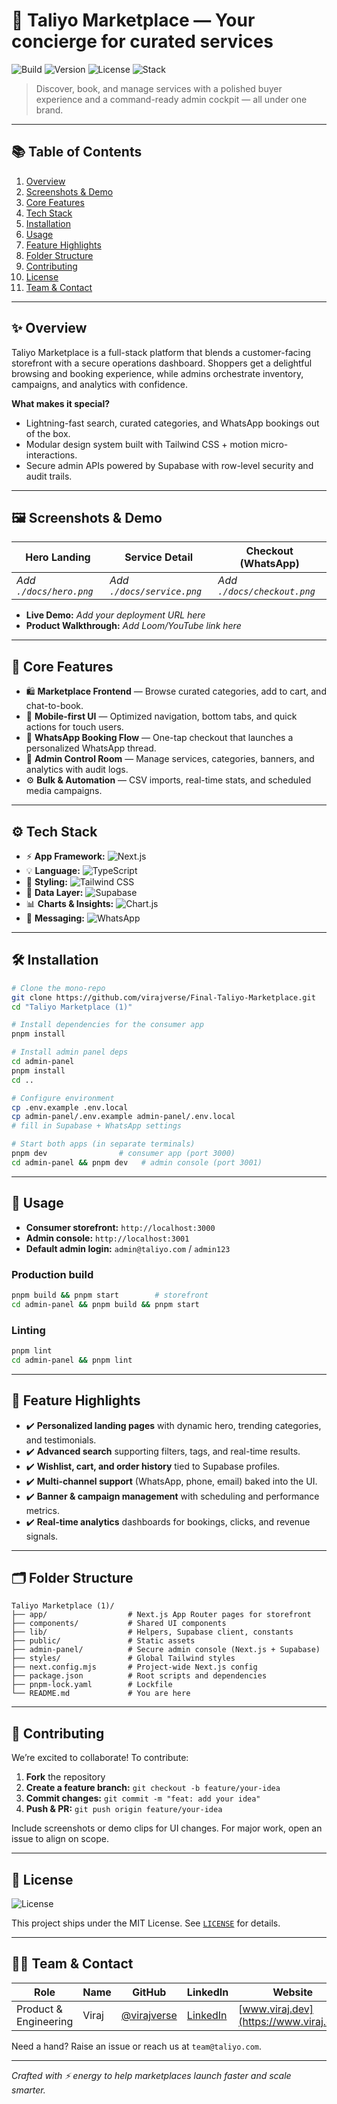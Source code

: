 # 🌟 Taliyo Marketplace — Your concierge for curated services

![Build](https://img.shields.io/badge/build-passing-22c55e?style=for-the-badge)
![Version](https://img.shields.io/badge/version-1.0.0-6366f1?style=for-the-badge)
![License](https://img.shields.io/badge/license-MIT-0ea5e9?style=for-the-badge)
![Stack](https://img.shields.io/badge/stack-Next.js%20%7C%20Supabase%20%7C%20Tailwind-22d3ee?style=for-the-badge)

> Discover, book, and manage services with a polished buyer experience and a command-ready admin cockpit — all under one brand.

---

## 📚 Table of Contents
1. [Overview](#-overview)
2. [Screenshots & Demo](#-screenshots--demo)
3. [Core Features](#-core-features)
4. [Tech Stack](#-tech-stack)
5. [Installation](#-installation)
6. [Usage](#-usage)
7. [Feature Highlights](#-feature-highlights)
8. [Folder Structure](#-folder-structure)
9. [Contributing](#-contributing)
10. [License](#-license)
11. [Team & Contact](#-team--contact)

---

## ✨ Overview
Taliyo Marketplace is a full-stack platform that blends a customer-facing storefront with a secure operations dashboard. Shoppers get a delightful browsing and booking experience, while admins orchestrate inventory, campaigns, and analytics with confidence.

**What makes it special?**
- Lightning-fast search, curated categories, and WhatsApp bookings out of the box.
- Modular design system built with Tailwind CSS + motion micro-interactions.
- Secure admin APIs powered by Supabase with row-level security and audit trails.

---

## 🖼 Screenshots & Demo
| Hero Landing | Service Detail | Checkout (WhatsApp) |
|--------------|----------------|----------------------|
| _Add `./docs/hero.png`_ | _Add `./docs/service.png`_ | _Add `./docs/checkout.png`_ |

- **Live Demo:** _Add your deployment URL here_
- **Product Walkthrough:** _Add Loom/YouTube link here_

---

## 🧭 Core Features
- 🛍️ **Marketplace Frontend** — Browse curated categories, add to cart, and chat-to-book.
- 📱 **Mobile-first UI** — Optimized navigation, bottom tabs, and quick actions for touch users.
- 💬 **WhatsApp Booking Flow** — One-tap checkout that launches a personalized WhatsApp thread.
- 🔐 **Admin Control Room** — Manage services, categories, banners, and analytics with audit logs.
- ⚙️ **Bulk & Automation** — CSV imports, real-time stats, and scheduled media campaigns.

---

## ⚙️ Tech Stack
- ⚡ **App Framework:** ![Next.js](https://img.shields.io/badge/Next.js-000000?logo=next.js&logoColor=white)
- 💡 **Language:** ![TypeScript](https://img.shields.io/badge/TypeScript-3178c6?logo=typescript&logoColor=white)
- 🎨 **Styling:** ![Tailwind CSS](https://img.shields.io/badge/TailwindCSS-38bdf8?logo=tailwind-css&logoColor=white)
- 🧠 **Data Layer:** ![Supabase](https://img.shields.io/badge/Supabase-3ecf8e?logo=supabase&logoColor=white)
- 📊 **Charts & Insights:** ![Chart.js](https://img.shields.io/badge/Chart.js-f87171?logo=chart.js&logoColor=white)
- 🔌 **Messaging:** ![WhatsApp](https://img.shields.io/badge/WhatsApp%20API-25d366?logo=whatsapp&logoColor=white)

---

## 🛠 Installation
```bash
# Clone the mono-repo
git clone https://github.com/virajverse/Final-Taliyo-Marketplace.git
cd "Taliyo Marketplace (1)"

# Install dependencies for the consumer app
pnpm install

# Install admin panel deps
cd admin-panel
pnpm install
cd ..

# Configure environment
cp .env.example .env.local
cp admin-panel/.env.example admin-panel/.env.local
# fill in Supabase + WhatsApp settings

# Start both apps (in separate terminals)
pnpm dev                # consumer app (port 3000)
cd admin-panel && pnpm dev   # admin console (port 3001)
```

---

## 🚀 Usage
- **Consumer storefront:** `http://localhost:3000`
- **Admin console:** `http://localhost:3001`
- **Default admin login:** `admin@taliyo.com` / `admin123`

### Production build
```bash
pnpm build && pnpm start        # storefront
cd admin-panel && pnpm build && pnpm start
```

### Linting
```bash
pnpm lint
cd admin-panel && pnpm lint
```

---

## 🌟 Feature Highlights
- ✔️ **Personalized landing pages** with dynamic hero, trending categories, and testimonials.
- ✔️ **Advanced search** supporting filters, tags, and real-time results.
- ✔️ **Wishlist, cart, and order history** tied to Supabase profiles.
- ✔️ **Multi-channel support** (WhatsApp, phone, email) baked into the UI.
- ✔️ **Banner & campaign management** with scheduling and performance metrics.
- ✔️ **Real-time analytics** dashboards for bookings, clicks, and revenue signals.

---

## 🗂 Folder Structure
```
Taliyo Marketplace (1)/
├── app/                  # Next.js App Router pages for storefront
├── components/           # Shared UI components
├── lib/                  # Helpers, Supabase client, constants
├── public/               # Static assets
├── admin-panel/          # Secure admin console (Next.js + Supabase)
├── styles/               # Global Tailwind styles
├── next.config.mjs       # Project-wide Next.js config
├── package.json          # Root scripts and dependencies
├── pnpm-lock.yaml        # Lockfile
└── README.md             # You are here
```

---

## 🤝 Contributing
We’re excited to collaborate! To contribute:
1. **Fork** the repository
2. **Create a feature branch:** `git checkout -b feature/your-idea`
3. **Commit changes:** `git commit -m "feat: add your idea"`
4. **Push & PR:** `git push origin feature/your-idea`

Include screenshots or demo clips for UI changes. For major work, open an issue to align on scope.

---

## 📜 License
![License](https://img.shields.io/badge/license-MIT-22c55e?style=for-the-badge)

This project ships under the MIT License. See [`LICENSE`](./LICENSE) for details.

---

## 🧑‍🚀 Team & Contact
| Role | Name | GitHub | LinkedIn | Website |
|------|------|--------|----------|---------|
| Product & Engineering | Viraj | [@virajverse](https://github.com/virajverse) | [LinkedIn](https://www.linkedin.com/in/virajverse/) | [www.viraj.dev](https://www.viraj.dev) |

Need a hand? Raise an issue or reach us at `team@taliyo.com`.

---

_Crafted with ⚡ energy to help marketplaces launch faster and scale smarter._